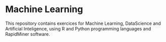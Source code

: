 # Machine Learning

This repository contains exercices for Machine Learning, DataScience and Artificial Inteligence, using R and Python programming languages and RapidMiner software.
